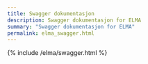```yaml
---
title: Swagger dokumentasjon
description: Swagger dokumentasjon for ELMA
summary: "Swagger dokumentasjon for ELMA"
permalink: elma_swagger.html
---
```


{% include /elma/swagger.html %}


